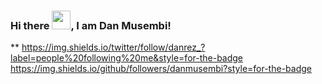 ### Hi there <img src="https://raw.githubusercontent.com/MartinHeinz/MartinHeinz/master/wave.gif" width="30px">, I am Dan Musembi!

**
https://img.shields.io/twitter/follow/danrez_?label=people%20following%20me&style=for-the-badge
https://img.shields.io/github/followers/danmusembi?style=for-the-badge

<!--
**danmusembi/danmusembi** is a ✨ _special_ ✨ repository because its `README.md` (this file) appears on your GitHub profile.

Here are some ideas to get you started:

- 🔭 I’m currently working on ...
- 🌱 I’m currently learning ...
- 👯 I’m looking to collaborate on ...
- 🤔 I’m looking for help with ...
- 💬 Ask me about ...
- 📫 How to reach me: ...
- 😄 Pronouns: ...
- ⚡ Fun fact: ...
-->
